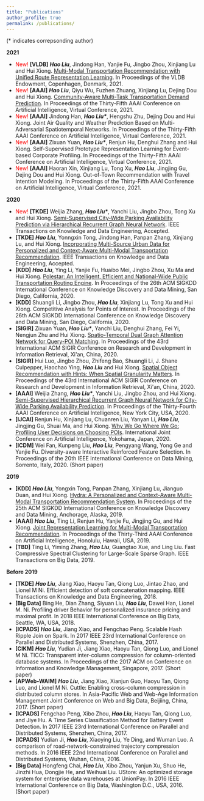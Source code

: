 ```yaml
---
title: "Publications"
author_profile: true
permalink: /publications/
---
```


(\* indicates correpsonding author)


**2021**
* <span style="color:red">New!</span> **[VLDB]** ***Hao Liu***, Jindong Han, Yanjie Fu, Jingbo Zhou, Xinjiang Lu and Hui Xiong. [Multi-Modal Transportation Recommendation with Unified Route Representation Learning](https://raymondhliu.github.io/publications/). In Proceedings of the VLDB Endowment, Copenhagen, Denmark, 2021.
* <span style="color:red">New!</span> **[AAAI]** ***Hao Liu***, Qiyu Wu, Fuzhen Zhuang, Xinjiang Lu, Dejing Dou and Hui Xiong. [Community-Aware Multi-Task Transportation Demand Prediction](https://raymondhliu.github.io/publications/). In Proceedings of the Thirty-Fifth AAAI Conference on Artificial Intelligence, Virtual Conference, 2021.
* <span style="color:red">New!</span> **[AAAI]** Jindong Han, ***Hao Liu\****, Hengshu Zhu, Dejing Dou and Hui Xiong. Joint Air Quality and Weather Prediction Based on Multi-Adversarial Spatiotemporal Networks. In Proceedings of the Thirty-Fifth AAAI Conference on Artificial Intelligence, Virtual Conference, 2021.
* <span style="color:red">New!</span> **[AAAI]** Zixuan Yuan, ***Hao Liu\****, Renjun Hu, Denghui Zhang and Hui Xiong. Self-Supervised Prototype Representation Learning for Event-based Corporate Profiling. In Proceedings of the Thirty-Fifth AAAI Conference on Artificial Intelligence, Virtual Conference, 2021.
* <span style="color:red">New!</span> **[AAAI]** Haoran Xin, Xinjiang Lu, Tong Xu, ***Hao Liu***, Jingjing Gu, Dejing Dou and Hui Xiong. Out-of-Town Recommendation with Travel Intention Modeling. In Proceedings of the Thirty-Fifth AAAI Conference on Artificial Intelligence, Virtual Conference, 2021.

**2020**
* <span style="color:red">New!</span> **[TKDE]** Weijia Zhang, ***Hao Liu\****, Yanchi Liu, Jingbo Zhou, Tong Xu and Hui Xiong. [Semi-Supervised City-Wide Parking Availability Prediction via Hierarchical Recurrent Graph Neural Network](https://raymondhliu.github.io/publications/). IEEE Transactions on Knowledge and Data Engineering, Accepted.
* **[TKDE]** ***Hao Liu***, Yonngxin Tong, Jindong Han, Panpan Zhang, Xinjiang Lu, and Hui Xiong. [Incorporating Multi-Source Urban Data for Personalized and Context-Aware Multi-Modal Transportation Recommendation](https://ieeexplore.ieee.org/document/9063461). IEEE Transactions on Knowledge and Data Engineering, Accepted.
* **[KDD]** ***Hao Liu***, Ying Li, Yanjie Fu, Huaibo Mei, Jingbo Zhou, Xu Ma and Hui Xiong. [Polestar: An Intelligent, Efficient and National-Wide Public Transportation Routing Engine](http://RaymondHLIU.github.io/files/KDD20-polestar.pdf). In Proceedings of the 26th ACM SIGKDD International Conference on Knowledge Discovery and Data Mining, San Diego, California, 2020.
* **[KDD]** Shuangli Li, Jingbo Zhou, ***Hao Liu***, Xinjiang Lu, Tong Xu and Hui Xiong. Competitive Analysis for Points of Interest. In Proceedings of the 26th ACM SIGKDD International Conference on Knowledge Discovery and Data Mining, San Diego, California, 2020.
* **[SIGIR]** Zixuan Yuan, ***Hao Liu\****, Yanchi Liu, Denghui Zhang, Fei Yi, Nengjun Zhu and Hui Xiong. [Spatio-Temporal Dual Graph Attention Network for Query-POI Matching](http://RaymondHLIU.github.io/files/SIGIR20-matching.pdf). In Proceedings of the 43rd International ACM SIGIR Conference on Research and Development in Information Retrieval, Xi'an, China, 2020.
* **[SIGIR]** Hui Luo, Jingbo Zhou, Zhifeng Bao, Shuangli Li, J. Shane Culpepper, Haochao Ying, ***Hao Liu*** and Hui Xiong. [Spatial Object Recommendation with Hints: When Spatial Granularity Matters](http://RaymondHLIU.github.io/files/SIGIR20-poirec.pdf). In Proceedings of the 43rd International ACM SIGIR Conference on Research and Development in Information Retrieval, Xi'an, China, 2020.
* **[AAAI]** Weijia Zhang, ***Hao Liu\****, Yanchi Liu, Jingbo Zhou, and Hui Xiong. [Semi-Supervised Hierarchical Recurrent Graph Neural Network for City-Wide Parking Availability Prediction](http://RaymondHLIU.github.io/files/AAAI20-parking.pdf). In Proceedings of the Thirty-Fourth AAAI Conference on Artificial Intelligence, New York City, USA, 2020.
* **[IJCAI]** Renjun Hu, Xinjiang Lu, Chuanren Liu, Yanyan Li, ***Hao Liu***, Jingjing Gu, Shuai Ma, and Hui Xiong. [Why We Go Where We Go: Profiling User Decisions on Choosing POIs](https://www.ijcai.org/Proceedings/2020/0478.pdf). International Joint Conference on Artificial Intelligence, Yokohama, Japan, 2020.
* **[ICDM]** Wei Fan, Kunpeng Liu, ***Hao Liu***, Pengyang Wang, Yong Ge and Yanjie Fu. Diversity-aware Interactive Reinforced Feature Selection. In Proceedings of the 20th IEEE International Conference on Data Mining, Sorrento, Italy, 2020. (Short paper)


**2019**
*  **[KDD]** ***Hao Liu***, Yongxin Tong, Panpan Zhang, Xinjiang Lu, Jianguo Duan, and Hui Xiong. [Hydra: A Personalized and Context-Aware Multi-Modal Transportation Recommendation System](http://RaymondHLIU.github.io/files/KDD19-Hydra.pdf). In Proceedings of the 25th ACM SIGKDD International Conference on Knowledge Discovery and Data Mining, Anchorage, Alaska, 2019.
* **[AAAI]** ***Hao Liu***, Ting Li, Renjun Hu, Yanjie Fu, Jingjing Gu, and Hui Xiong. [Joint Representation Learning for Multi-Modal Transportation Recommendation](http://RaymondHLIU.github.io/files/AAAI19-trans2vec.pdf). In Proceedings of the Thirty-Third AAAI Conference on Artificial Intelligence, Honolulu, Hawaii, USA, 2019.
* **[TBD]** Ting Li, Yiming Zhang, ***Hao Liu***, Guangtao Xue, and Ling Liu. Fast Compressive Spectral Clustering for Large-Scale Sparse Graph. IEEE Transactions on Big Data, 2019.


**Before 2019**
* **[TKDE]** ***Hao Liu***, Jiang Xiao, Haoyu Tan, Qiong Luo, Jintao Zhao, and Lionel M Ni. Efficient detection of soft concatenation mapping. IEEE Transactions on Knowledge and Data Engineering, 2018.
* **[Big Data]** Bing He, Dian Zhang, Siyuan Liu, ***Hao Liu***, Dawei Han, Lionel M. Ni. Profiling driver Behavior for personalized insurance pricing and maximal profit. In 2018 IEEE International Conference on Big Data, Seattle, WA, USA, 2018.
* **[ICPADS]** ***Hao Liu***, Jiang Xiao, and Fengchao Peng. Scalable Hash Ripple Join on Spark. In 2017 IEEE 23rd International Conference on Parallel and Distributed Systems, Shenzhen, China, 2017.
* **[CIKM]** ***Hao Liu***, Yudian Ji, Jiang Xiao, Haoyu Tan, Qiong Luo, and Lionel M Ni. TICC: Transparent inter-column compression for column-oriented database systems. In Proceedings of the 2017 ACM on Conference on Information and Knowledge Management, Singapore, 2017. (Short paper)
* **[APWeb-WAIM]** ***Hao Liu***, Jiang Xiao, Xianjun Guo, Haoyu Tan, Qiong Luo, and Lionel M Ni. Cuttle: Enabling cross-column compression in distributed column stores. In Asia-Pacific Web and Web-Age Information Management  Joint Conference on Web and Big Data, Beijiing, China,  2017. (Short paper)
* **[ICPADS]** Fengchao Peng, Xibo Zhou, ***Hao Liu***, Haoyu Tan, Qiong Luo, and Jiye Hu. A Time Series Classification Method for Battery Event Detection. In 2017 IEEE 23rd International Conference on Parallel and Distributed Systems, Shenzhen, China, 2017.
* **[ICPADS]** Yudian Ji, ***Hao Liu***, Xiaoying Liu, Ye Ding, and Wuman Luo. A comparison of road-network-constrained trajectory compression methods. In 2016 IEEE 22nd International Conference on Parallel and Distributed Systems, Wuhan, China, 2016.
* **[Big Data]** Hongfeng Chai, ***Hao Liu***, Xibo Zhou, Yanjun Xu, Shuo He, Jinzhi Hua, Dongjie He, and Weihuai Liu. UStore: An optimized storage system for enterprise data warehouses at UnionPay. In 2016 IEEE International Conference on Big Data, Washington D.C., USA, 2016. (Short paper)